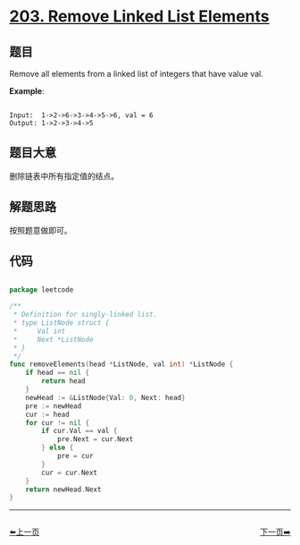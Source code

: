 # [203. Remove Linked List Elements](https://leetcode.com/problems/remove-linked-list-elements/)

## 题目

Remove all elements from a linked list of integers that have value val.

**Example**:

```

Input:  1->2->6->3->4->5->6, val = 6
Output: 1->2->3->4->5

```


## 题目大意

删除链表中所有指定值的结点。

## 解题思路

按照题意做即可。

## 代码

```go

package leetcode

/**
 * Definition for singly-linked list.
 * type ListNode struct {
 *     Val int
 *     Next *ListNode
 * }
 */
func removeElements(head *ListNode, val int) *ListNode {
	if head == nil {
		return head
	}
	newHead := &ListNode{Val: 0, Next: head}
	pre := newHead
	cur := head
	for cur != nil {
		if cur.Val == val {
			pre.Next = cur.Next
		} else {
			pre = cur
		}
		cur = cur.Next
	}
	return newHead.Next
}

```
----------------------------------------------
<div style="display: flex;justify-content: space-between;align-items: center;">
<p><a href="https://books.halfrost.com/leetcode/ChapterFour/0202.Happy-Number/">⬅️上一页</a></p>
<p><a href="https://books.halfrost.com/leetcode/ChapterFour/0204.Count-Primes/">下一页➡️</a></p>
</div>
